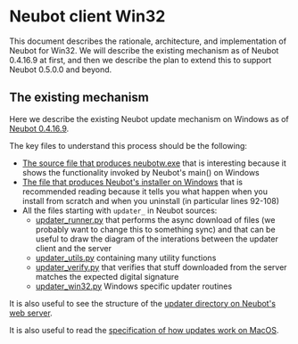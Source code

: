 # Neubot client Win32

This document describes the rationale, architecture, and implementation
of Neubot for Win32. We will describe the existing mechanism as of Neubot
0.4.16.9 at first, and then we describe the plan to extend this to
support Neubot 0.5.0.0 and beyond.

## The existing mechanism

Here we describe the existing Neubot update mechanism on Windows
as of [Neubot 0.4.16.9](https://github.com/neubot/neubot/tree/0.4.16.9).

The key files to understand this process should be the following:

* [The source file that produces neubotw.exe](https://github.com/neubot/neubot_win32/blob/0.4.16.9/Win32/neubotw) that is interesting because it shows the functionality invoked by Neubot's main() on Windows
* [The file that produces Neubot's installer on Windows](https://github.com/neubot/neubot_win32/blob/0.4.16.9/Win32/neubot.nsi.in) that is recommended reading because it tells you what happen when you install from scratch and when you uninstall (in particular lines 92-108)
* All the files starting with `updater_` in Neubot sources:
  * [updater_runner.py](https://github.com/neubot/neubot/blob/0.4.16.9/neubot/updater_runner.py) that performs the async download of files (we probably want to change this to something sync) and that can be useful to draw the diagram of the interations between the updater client and the server
  * [updater_utils.py](https://github.com/neubot/neubot/blob/0.4.16.9/neubot/updater_utils.py) containing many utility functions
  * [updater_verify.py](https://github.com/neubot/neubot/blob/0.4.16.9/neubot/updater_verify.py) that verifies that stuff downloaded from the server matches the expected digital signature
  * [updater_win32.py](https://github.com/neubot/neubot/blob/0.4.16.9/neubot/updater_win32.py) Windows specific updater routines

It is also useful to see the structure of the [updater directory on Neubot's web server](http://releases.neubot.org/updates/win32/).

It is also useful to read the [specification of how updates work on MacOS](https://github.com/neubot/neubot/blob/0.4.16.9/doc/neubot/updater/unix.txt).
